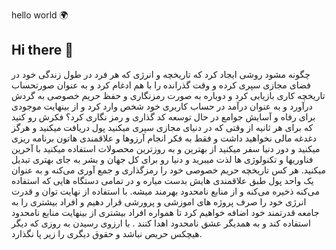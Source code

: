 hello world 🌍
## Hi there 👋

<!--

**Here are some ideas to get you started:**

🙋‍♀️ A short introduction - what is your organization all about?
🌈 Contribution guidelines - how can the community get involved?
👩‍💻 Useful resources - where can the community find your docs? Is there anything else the community should know?
🍿 Fun facts - what does your team eat for breakfast?
🧙 Remember, you can do mighty things with the power of [Markdown](https://docs.github.com/github/writing-on-github/getting-started-with-writing-and-formatting-on-github/basic-writing-and-formatting-syntax)
-->
چگونه مشود روشی ایجاد کرد که تاریخچه و انرژی که هر فرد در طول زندگی خود در فضای مجازی سپری کرده و وقت گذرانده را با هم ادغام کرد و به عنوان صورتحساب تاریخچه کاری بازیابی کرد و دوباره به صورت رمزنگاری و حفظ حریم خصوصی به گردش درآورد و به عنوان درآمد در حساب کاربری خود شخص وارد کرد و از بینهایت موجودی برای رفاه و آسایش جوامع در حال توسعه کد گذاری و رمز نگاری کرد؟ 
فکرش رو کنید که برای هر ثانیه از وقتی که در دنیای مجازی سپری میکنید پول دریافت میکنید و هرگز دغدغه مالی نخواهید داشت و فقط به فکر انجام آرزوها و علاقمندی هاتون برنامه ریزی میکنید و دور دنیا سفر میکنید از بهترین و به روزترین محصولات استفاده میکنید با آخرین فناوریها و تکنولوژی ها لذت میبرید و دنیا رو برای کل جهان و بشر به جای بهتری تبدیل میکنید.
هر کس تاریخچه حریم خصوصی خود را رمزگذاری و جمع آوری می‌کنه و به عنوان یک واحد پول طبق علاقمندی هایش بدست میاره و در تمامی دستگاه هایی که استفاده می‌کنه ذخیره می‌کنه و از منابع نامحدود بهرمند میشه.
با استفاده از نهایت توان و قدرت انرژی خود را صرف پروژه های اموزشی و پرورشی قرار دهیم و افراد بیشتری را به جامعه قدرتمند خود اضافه خواهیم کرد تا همواره افراد بیشتری از بینهایت منابع نامحدود استفاده کند و به همدیگر عشق نامحدود اهدا کنند . با ارزوی رسیدن به روزی که دیگر هیچکس حریص نباشد و حقوق دیگری را زیر پا نگذارد.
